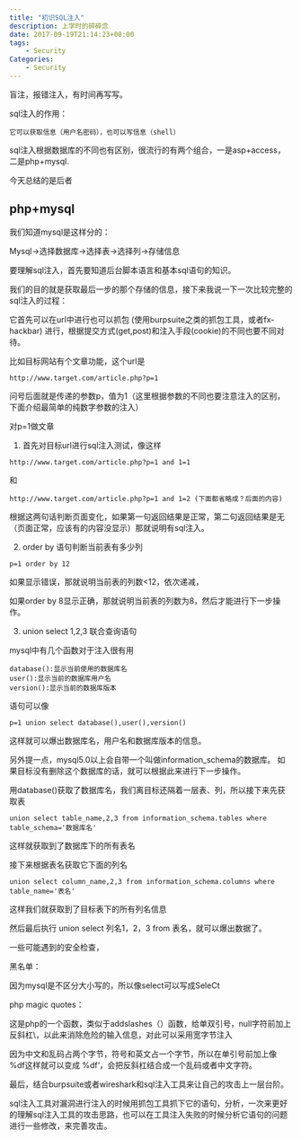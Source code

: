 ```yaml
---
title: "初识SQL注入"
description: 上学时的碎碎念
date: 2017-09-19T21:14:23+08:00
tags:
    - Security
Categories:
    - Security
---
```


盲注，报错注入，有时间再写写。

sql注入的作用：

```
它可以获取信息（用户名密码），也可以写信息（shell）
```



sql注入根据数据库的不同也有区别，很流行的有两个组合，一是asp+access，二是php+mysql.

今天总结的是后者

## php+mysql

我们知道mysql是这样分的：

Mysql->选择数据库->选择表->选择列->存储信息

要理解sql注入，首先要知道后台脚本语言和基本sql语句的知识。

我们的目的就是获取最后一步的那个存储的信息，接下来我说一下一次比较完整的sql注入的过程：

它首先可以在url中进行也可以抓包 (使用burpsuite之类的抓包工具，或者fx-hackbar) 进行，根据提交方式(get,post)和注入手段(cookie)的不同也要不同对待。

比如目标网站有个文章功能，这个url是

```
http://www.target.com/article.php?p=1
```

问号后面就是传递的参数p，值为1（这里根据参数的不同也要注意注入的区别，下面介绍最简单的纯数字参数的注入）

对p=1做文章

1. 首先对目标url进行sql注入测试，像这样

```
http://www.target.com/article.php?p=1 and 1=1
```

和

```
http://www.target.com/article.php?p=1 and 1=2 (下面都省略成？后面的内容)
```

根据这两句话判断页面变化，如果第一句返回结果是正常，第二句返回结果是无（页面正常，应该有的内容没显示）那就说明有sql注入。

2. order by 语句判断当前表有多少列

```
p=1 order by 12 
```

如果显示错误，那就说明当前表的列数<12，依次递减，

如果order by 8显示正确，那就说明当前表的列数为8，然后才能进行下一步操作。

3. union select 1,2,3 联合查询语句

mysql中有几个函数对于注入很有用

```
database():显示当前使用的数据库名
user():显示当前的数据库用户名
version():显示当前的数据库版本
```

语句可以像

```
p=1 union select database(),user(),version()
```

这样就可以爆出数据库名，用户名和数据库版本的信息。

另外提一点，mysql5.0以上会自带一个叫做information_schema的数据库。 如果目标没有删除这个数据库的话，就可以根据此来进行下一步操作。

用database()获取了数据库名，我们离目标还隔着一层表、列，所以接下来先获取表

```
union select table_name,2,3 from information_schema.tables where table_schema='数据库名' 
```

这样就获取到了数据库下的所有表名

接下来根据表名获取它下面的列名

```
union select column_name,2,3 from information_schema.columns where table_name='表名'
```

这样我们就获取到了目标表下的所有列名信息

然后最后执行 union select 列名1，2，3 from 表名，就可以爆出数据了。

一些可能遇到的安全检查，

黑名单：

因为mysql是不区分大小写的，所以像select可以写成SeleCt

php magic quotes：

这是php的一个函数，类似于addslashes（）函数，给单双引号，null字符前加上反斜杠\，以此来消除危险的输入信息，对此可以采用宽字节注入

因为中文和乱码占两个字节，符号和英文占一个字节，所以在单引号前加上像 %df这样就可以变成 %df‘，会把反斜杠结合成一个乱码或者中文字符。

最后，结合burpsuite或者wireshark和sql注入工具来让自己的攻击上一层台阶。

sql注入工具对漏洞进行注入的时候用抓包工具抓下它的语句，分析，一次来更好的理解sql注入工具的攻击思路，也可以在工具注入失败的时候分析它语句的问题进行一些修改，来完善攻击。